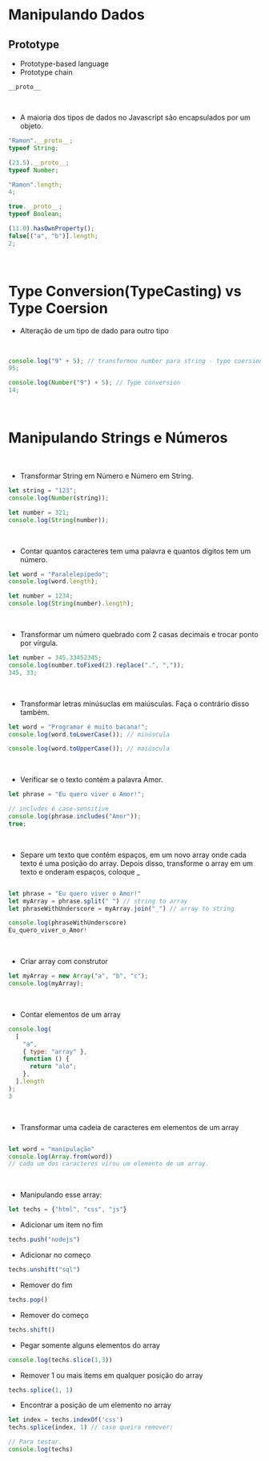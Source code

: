 # Manipulando Dados

## Prototype

- Prototype-based language
- Prototype chain

```
__proto__
```

<br>

- A maioria dos tipos de dados no Javascript são encapsulados por um objeto.

```js
"Ramon".__proto__;
typeof String;

(23.5).__proto__;
typeof Number;

"Ramon".length;
4;

true.__proto__;
typeof Boolean;

(11.0).hasOwnProperty();
false[("a", "b")].length;
2;
```

<br>

# Type Conversion(TypeCasting) vs Type Coersion

- Alteração de um tipo de dado para outro tipo

<br>

```js
console.log("9" + 5); // transformou number para string - type coersion.
95;

console.log(Number("9") + 5); // Type conversion
14;
```

<br>

# Manipulando Strings e Números

<br>

- Transformar String em Número e Número em String.

```js
let string = "123";
console.log(Number(string));

let number = 321;
console.log(String(number));
```

<br>

- Contar quantos caracteres tem uma palavra e quantos dígitos tem um número.

```js
let word = "Paralelepipedo";
console.log(word.length);

let number = 1234;
console.log(String(number).length);
```

<br>

- Transformar um número quebrado com 2 casas decimais e trocar ponto por vírgula.

```js
let number = 345.33452345;
console.log(number.toFixed(2).replace(".", ","));
345, 33;
```

<br>

- Transformar letras minúsuclas em maiúsculas. Faça o contrário disso também.

```js
let word = "Programar é muito bacana!";
console.log(word.toLowerCase()); // minúscula

console.log(word.toUpperCase()); // maiúscula
```

<br>

- Verificar se o texto contém a palavra Amor.

```js
let phrase = "Eu quero viver o Amor!";

// includes é case-sensitive
console.log(phrase.includes("Amor"));
true;
```

<br>

- Separe um texto que contém espaços, em um novo array onde cada texto é uma posição do array. Depois disso, transforme o array em um texto e onderam espaços, coloque \_

```js

let phrase = "Eu quero viver o Amor!"
let myArray = phrase.split(" ") // string to array
let phraseWithUnderscore = myArray.join("_") // array to string

console.log(phraseWithUnderscore)
Eu_quero_viver_o_Amor!


```

<br>

- Criar array com construtor

```js
let myArray = new Array("a", "b", "c");
console.log(myArray);
```

<br>

- Contar elementos de um array

```js
console.log(
  [
    "a",
    { type: "array" },
    function () {
      return "alo";
    },
  ].length
);
3
```

<br>

* Transformar uma cadeia de caracteres em elementos de um array

```js

let word = "manipulação"
console.log(Array.from(word))
// cada um dos caracteres virou um elemento de um array.

```

<br>

* Manipulando esse array:
```js
let techs = {"html", "css", "js"}
```
* Adicionar um item no fim

```js
techs.push("nodejs")
```

* Adicionar no começo
```js
techs.unshift("sql")
```
* Remover do fim
```js
techs.pop()
```

* Remover do começo
```js
techs.shift()
```
* Pegar somente alguns elementos do array
```js
console.log(techs.slice(1,3))
```
* Remover 1 ou mais items em qualquer posição do array
```js
techs.splice(1, 1)
```
* Encontrar a posição de um elemento no array
```js
let index = techs.indexOf('css')
techs.splice(index, 1) // caso queira remover; 
```
  
  ```js
// Para testar.
console.log(techs)

```
